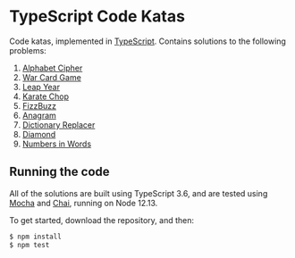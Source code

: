 # TypeScript Code Katas

Code katas, implemented in [TypeScript](https://www.typescriptlang.org/). Contains solutions to the following problems:

1. [Alphabet Cipher](https://github.com/gigasquid/wonderland-clojure-katas/tree/master/alphabet-cipher)
2. [War Card Game](https://github.com/gigasquid/wonderland-clojure-katas/tree/master/card-game-war)
3. [Leap Year](https://github.com/garora/TDD-Katas/blob/master/KatasReadme.md#leap-year-)
4. [Karate Chop](http://codekata.com/kata/kata02-karate-chop/)
5. [FizzBuzz](http://codingdojo.org/kata/FizzBuzz/)
6. [Anagram](http://codingdojo.org/kata/Anagram/)
7. [Dictionary Replacer](http://codingdojo.org/kata/DictionaryReplacer/)
8. [Diamond](http://codingdojo.org/kata/Diamond/)
9. [Numbers in Words](http://codingdojo.org/kata/NumbersInWords/)

## Running the code
All of the solutions are built using TypeScript 3.6, and are tested using [Mocha][mocha] and [Chai][chai], running on Node 12.13.

[mocha]: http://mochajs.org/
[chai]: http://chaijs.com/

To get started, download the repository, and then:

```bash
$ npm install
$ npm test
```

